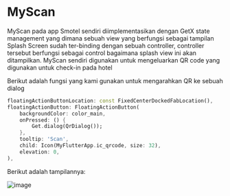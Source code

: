 
# MyScan
MyScan pada app Smotel sendiri diimplementasikan dengan GetX state management yang dimana sebuah view yang berfungsi sebagai tampilan Splash Screen sudah ter-binding dengan sebuah controller, controller tersebut berfungsi sebagai control bagaimana splash view ini akan ditampilkan. MyScan sendiri digunakan untuk mengeluarkan QR code yang digunakan untuk check-in pada hotel

Berikut adalah fungsi yang kami gunakan untuk mengarahkan QR ke sebuah dialog
```dart
floatingActionButtonLocation: const FixedCenterDockedFabLocation(),
floatingActionButton: FloatingActionButton(
    backgroundColor: color_main,
    onPressed: () {
        Get.dialog(QrDialog());
    },
    tooltip: 'Scan',
    child: Icon(MyFlutterApp.ic_qrcode, size: 32),
    elevation: 0,
),
```

Berikut adalah tampilannya:

![image](https://user-images.githubusercontent.com/57904667/144222006-94dd7493-ee99-46d2-8e53-160ba0a0ce2f.png)
